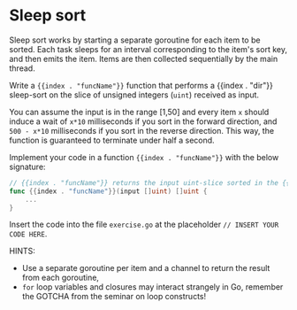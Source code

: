 # Sleep sort

Sleep sort works by starting a separate goroutine for each item to be sorted. Each task sleeps for
an interval corresponding to the item's sort key, and then emits the item. Items are then collected
sequentially by the main thread.

Write a `{{index . "funcName"}}` function that performs a {{index . "dir"}} sleep-sort on the slice
of unsigned integers (`uint`) received as input.

You can assume the input is in the range [1,50] and every item `x` should induce a wait of `x*10`
milliseconds if you sort in the forward direction, and `500 - x*10` milliseconds if you sort in the
reverse direction. This way, the function is guaranteed to terminate under half a second.

Implement your code in a function `{{index . "funcName"}}` with the below signature:

``` go
// {{index . "funcName"}} returns the input uint-slice sorted in the {{index . "dir"}} order.
func {{index . "funcName"}}(input []uint) []uint {
    ...
}
```

Insert the code into the file `exercise.go` at the placeholder `// INSERT YOUR CODE HERE`.

HINTS:

- Use a separate goroutine per item and a channel to return the result from each goroutine,
- `for` loop variables and closures may interact strangely in Go, remember the GOTCHA from the
  seminar on loop constructs!
